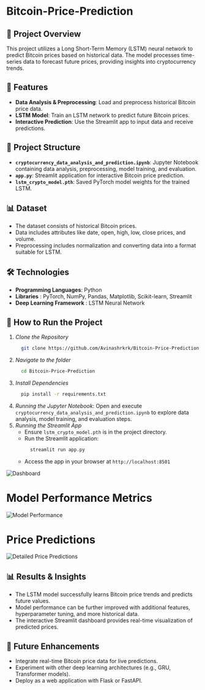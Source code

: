 ﻿# Bitcoin-Price-Prediction

## 📌 Project Overview
This project utilizes a Long Short-Term Memory (LSTM) neural network to predict Bitcoin prices based on historical data. The model processes time-series data to forecast future prices, providing insights into cryptocurrency trends.

## 🚀 Features
- **Data Analysis & Preprocessing**: Load and preprocess historical Bitcoin price data.
- **LSTM Model**: Train an LSTM network to predict future Bitcoin prices.
- **Interactive Prediction**: Use the Streamlit app to input data and receive predictions.

## 📂 Project Structure
- **`cryptocurrency_data_analysis_and_prediction.ipynb`**: Jupyter Notebook containing data analysis, preprocessing, model training, and evaluation.
- **`app.py`**: Streamlit application for interactive Bitcoin price prediction.
- **`lstm_crypto_model.pth`**: Saved PyTorch model weights for the trained LSTM.

## 📊 Dataset
* The dataset consists of historical Bitcoin prices.
* Data includes attributes like date, open, high, low, close prices, and volume.
* Preprocessing includes normalization and converting data into a format suitable for LSTM.

## 🛠️ Technologies 
* **Programming Languages**: Python
* **Libraries** : PyTorch, NumPy, Pandas, Matplotlib, Scikit-learn, Streamlit
* **Deep Learning Framework** : LSTM Neural Network

## 🚀 How to Run the Project
1. *Clone the Repository*
   ```bash
     git clone https://github.com/Avinashrkrk/Bitcoin-Price-Prediction.git
2. *Navigate to the folder*
   ```bash
     cd Bitcoin-Price-Prediction
3. *Install Dependencies*
   ```bash
     pip install -r requirements.txt
4. *Running the Jupyter Notebook*: Open and execute `cryptocurrency_data_analysis_and_prediction.ipynb` to explore data analysis, model training, and evaluation steps.
5. *Running the Streamlit App*
   - Ensure `lstm_crypto_model.pth` is in the project directory.
   - Run the Streamlit application:
     ```bash
       streamlit run app.py
   - Access the app in your browser at `http://localhost:8501`

![Dashboard](images/img1.png)

# Model Performance Metrics
![Model Performance](images/img3.png)

# Price Predictions 
![Detailed Price Predictions](images/img2.png)
  
## 📊 Results & Insights
* The LSTM model successfully learns Bitcoin price trends and predicts future values.
* Model performance can be further improved with additional features, hyperparameter tuning, and more historical data.
* The interactive Streamlit dashboard provides real-time visualization of predicted prices.

## 📌  Future Enhancements
* Integrate real-time Bitcoin price data for live predictions.
* Experiment with other deep learning architectures (e.g., GRU, Transformer models).
* Deploy as a web application with Flask or FastAPI.

